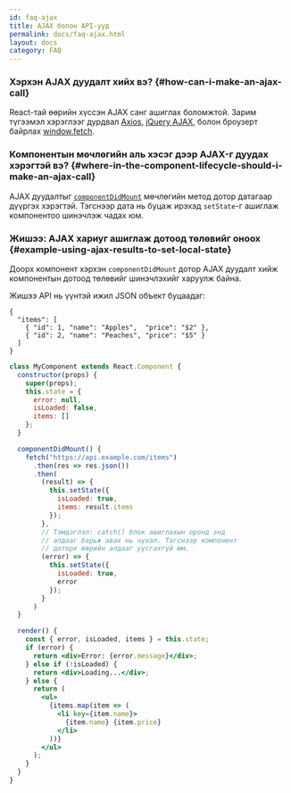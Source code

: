 ```yaml
---
id: faq-ajax
title: AJAX болон API-ууд
permalink: docs/faq-ajax.html
layout: docs
category: FAQ
---
```


### Хэрхэн AJAX дуудалт хийх вэ? {#how-can-i-make-an-ajax-call}

React-тай өөрийн хүссэн AJAX санг ашиглах боломжтой. Зарим түгээмэл хэрэглээг дурдвал [Axios](https://github.com/axios/axios), [jQuery AJAX](https://api.jquery.com/jQuery.ajax/), болон броузерт байрлах [window.fetch](https://developer.mozilla.org/en-US/docs/Web/API/Fetch_API).

### Компонентын мѳчлѳгийн аль хэсэг дээр AJAX-г дуудах хэрэгтэй вэ? {#where-in-the-component-lifecycle-should-i-make-an-ajax-call}

AJAX дуудалтыг [`componentDidMount`](/docs/react-component.html#mounting) мөчлөгийн метод дотор датагаар дүүргэх хэрэгтэй. Тэгснээр дата нь буцаж ирэхэд `setState`-г ашиглаж компонентоо шинэчлэж чадах юм.

### Жишээ: AJAX хариуг ашиглаж дотоод төлөвийг оноох {#example-using-ajax-results-to-set-local-state}

Доорх компонент хэрхэн `componentDidMount` дотор AJAX дуудалт хийж компонентын дотоод төлөвийг шинэчлэхийг харуулж байна.

Жишээ API нь үүнтэй ижил JSON объект буцаадаг:

```
{
  "items": [
    { "id": 1, "name": "Apples",  "price": "$2" },
    { "id": 2, "name": "Peaches", "price": "$5" }
  ]
}
```

```jsx
class MyComponent extends React.Component {
  constructor(props) {
    super(props);
    this.state = {
      error: null,
      isLoaded: false,
      items: []
    };
  }

  componentDidMount() {
    fetch("https://api.example.com/items")
      .then(res => res.json())
      .then(
        (result) => {
          this.setState({
            isLoaded: true,
            items: result.items
          });
        },
        // Тэмдэглэл: catch() блок ашиглахын оронд энд
        // алдааг барьж авах нь чухал. Тэгснээр компонент
        // доторх өөрийн алдааг уусгахгүй юм.
        (error) => {
          this.setState({
            isLoaded: true,
            error
          });
        }
      )
  }

  render() {
    const { error, isLoaded, items } = this.state;
    if (error) {
      return <div>Error: {error.message}</div>;
    } else if (!isLoaded) {
      return <div>Loading...</div>;
    } else {
      return (
        <ul>
          {items.map(item => (
            <li key={item.name}>
              {item.name} {item.price}
            </li>
          ))}
        </ul>
      );
    }
  }
}
```
